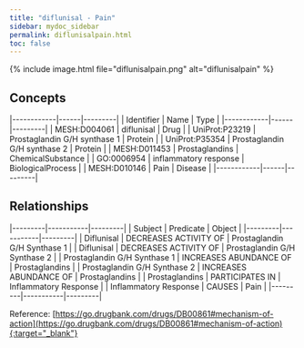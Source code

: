 ```yaml
---
title: "diflunisal - Pain"
sidebar: mydoc_sidebar
permalink: diflunisalpain.html
toc: false 
---
```


{% include image.html file="diflunisalpain.png" alt="diflunisalpain" %}

## Concepts

|------------|------|---------|
| Identifier | Name | Type    |
|------------|------|---------|
| MESH:D004061 | diflunisal | Drug |
| UniProt:P23219 | Prostaglandin G/H synthase 1 | Protein |
| UniProt:P35354 | Prostaglandin G/H synthase 2 | Protein |
| MESH:D011453 | Prostaglandins | ChemicalSubstance |
| GO:0006954 | inflammatory response | BiologicalProcess |
| MESH:D010146 | Pain | Disease |
|------------|------|---------|

## Relationships

|---------|-----------|---------|
| Subject | Predicate | Object  |
|---------|-----------|---------|
| Diflunisal | DECREASES ACTIVITY OF | Prostaglandin G/H Synthase 1 |
| Diflunisal | DECREASES ACTIVITY OF | Prostaglandin G/H Synthase 2 |
| Prostaglandin G/H Synthase 1 | INCREASES ABUNDANCE OF | Prostaglandins |
| Prostaglandin G/H Synthase 2 | INCREASES ABUNDANCE OF | Prostaglandins |
| Prostaglandins | PARTICIPATES IN | Inflammatory Response |
| Inflammatory Response | CAUSES | Pain |
|---------|-----------|---------|

Reference: [https://go.drugbank.com/drugs/DB00861#mechanism-of-action](https://go.drugbank.com/drugs/DB00861#mechanism-of-action){:target="_blank"}